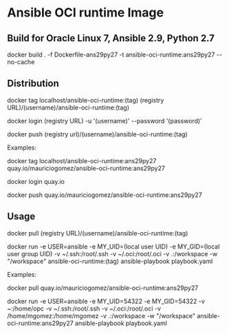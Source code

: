 # Ansible OCI runtime Image

## Build for Oracle Linux 7, Ansible 2.9, Python 2.7

docker build . -f Dockerfile-ans29py27 -t ansible-oci-runtime:ans29py27 --no-cache

## Distribution

docker tag localhost/ansible-oci-runtime:(tag) (registry URL)/(username)/ansible-oci-runtime:(tag)

docker login (registry URL) -u '(username)' --password '(password)'

docker push (registry url)/(username)/ansible-oci-runtime:(tag)

Examples:

  docker tag localhost/ansible-oci-runtime:ans29py27 quay.io/mauriciogomez/ansible-oci-runtime:ans29py27

  docker login quay.io

  docker push quay.io/mauriciogomez/ansible-oci-runtime:ans29py27

## Usage

docker pull (registry URL)/(username)/ansible-oci-runtime:(tag)

docker run -e USER=ansible -e MY_UID=(local user UID) -e MY_GID=(local user group UID) -v ~/.ssh:/root/.ssh -v ~/.oci:/root/.oci -v .:/workspace -w "/workspace" ansible-oci-runtime:(tag) ansible-playbook playbook.yaml

Examples:

  docker pull quay.io/mauriciogomez/ansible-oci-runtime:ans29py27

  docker run -e USER=ansible -e MY_UID=54322 -e MY_GID=54322 -v ~:/home/opc -v ~/.ssh:/root/.ssh -v ~/.oci:/root/.oci -v /home/mgomez:/home/mgomez  -v .:/workspace -w "/workspace" ansible-oci-runtime:ans29py27 ansible-playbook playbook.yaml

